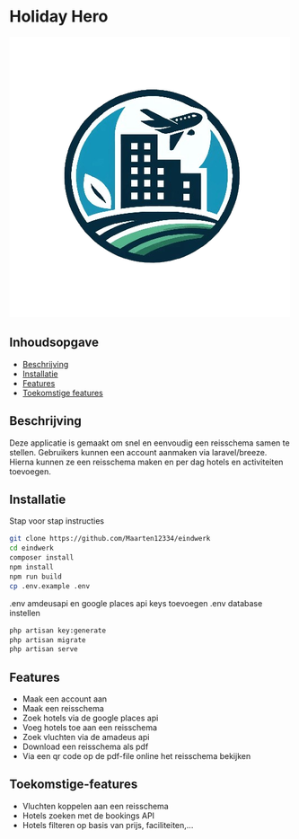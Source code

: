 # Holiday Hero

![Projectafbeelding](public/images/logo.png)

## Inhoudsopgave

-   [Beschrijving](#beschrijving)
-   [Installatie](#installatie)
-   [Features](#features)
-   [Toekomstige features](#toekomstige-features)

## Beschrijving

Deze applicatie is gemaakt om snel en eenvoudig een reisschema samen te stellen. Gebruikers kunnen een account aanmaken via laravel/breeze. Hierna kunnen ze een reisschema maken en per dag hotels en activiteiten toevoegen.

## Installatie

Stap voor stap instructies

```bash
git clone https://github.com/Maarten12334/eindwerk
cd eindwerk
composer install
npm install
npm run build
cp .env.example .env
```

.env amdeusapi en google places api keys toevoegen
.env database instellen

```bash
php artisan key:generate
php artisan migrate
php artisan serve
```

## Features

-   Maak een account aan
-   Maak een reisschema
-   Zoek hotels via de google places api
-   Voeg hotels toe aan een reisschema
-   Zoek vluchten via de amadeus api
-   Download een reisschema als pdf
-   Via een qr code op de pdf-file online het reisschema bekijken

## Toekomstige-features

-   Vluchten koppelen aan een reisschema
-   Hotels zoeken met de bookings API
-   Hotels filteren op basis van prijs, faciliteiten,...
